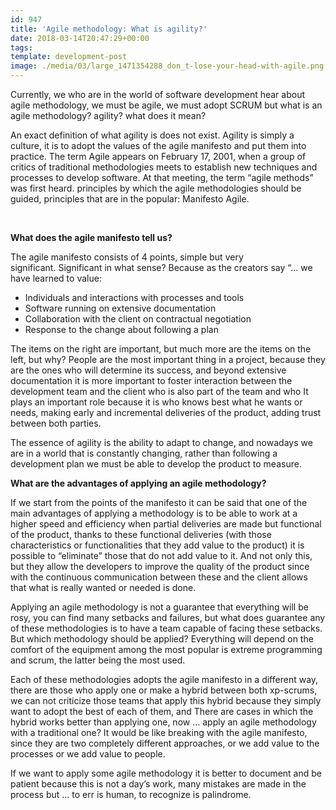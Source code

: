 ```yaml
---
id: 947
title: 'Agile methodology: What is agility?'
date: 2018-03-14T20:47:29+00:00
tags:
template: development-post
image: ./media/03/large_1471354288_don_t-lose-your-head-with-agile.png
---
```

<span style="font-weight: 400;">Currently, we who are in the world of software development hear about agile methodology, we must be agile, we must adopt SCRUM but what is an agile methodology? agility? what does it mean?</span>

<span style="font-weight: 400;">An exact definition of what agility is does not exist. Agility is simply a culture, it is to adopt the values of the agile manifesto and put them into practice. The term Agile appears on February 17, 2001, when a group of critics of traditional methodologies meets to establish new techniques and processes to develop software. At that meeting, the term &#8220;agile methods&#8221; was first heard. principles by which the agile methodologies should be guided, principles that are in the popular: Manifesto Agile.</span>

&nbsp;

**What does the agile manifesto tell us?**

<span style="font-weight: 400;">The agile manifesto consists of 4 points, simple but very significant. </span><span style="font-weight: 400;">Significant in what sense? Because as the creators say &#8220;&#8230; we have learned to value:</span>

  * <span style="font-weight: 400;">Individuals and interactions with processes and tools</span>
  * <span style="font-weight: 400;">Software running on extensive documentation</span>
  * <span style="font-weight: 400;">Collaboration with the client on contractual negotiation</span>
  * <span style="font-weight: 400;">Response to the change about following a plan</span>

<span style="font-weight: 400;">The items on the right are important, but much more are the items on the left, but why? People are the most important thing in a project, because they are the ones who will determine its success, and beyond extensive documentation it is more important to foster interaction between the development team and the client who is also part of the team and who It plays an important role because it is who knows best what he wants or needs, making early and incremental deliveries of the product, adding trust between both parties.</span>

<span style="font-weight: 400;">The essence of agility is the ability to adapt to change, and nowadays we are in a world that is constantly changing, rather than following a development plan we must be able to develop the product to measure.</span>

**What are the advantages of applying an agile methodology?**

<span style="font-weight: 400;">If we start from the points of the manifesto it can be said that one of the main advantages of applying a methodology is to be able to work at a higher speed and efficiency when partial deliveries are made but functional of the product, thanks to these functional deliveries (with those characteristics or functionalities that they add value to the product) it is possible to &#8220;eliminate&#8221; those that do not add value to it. And not only this, but they allow the developers to improve the quality of the product since with the continuous communication between these and the client allows that what is really wanted or needed is done.</span>

<span style="font-weight: 400;">Applying an agile methodology is not a guarantee that everything will be rosy, you can find many setbacks and failures, but what does guarantee any of these methodologies is to have a team capable of facing these setbacks. But which methodology should be applied? Everything will depend on the comfort of the equipment among the most popular is extreme programming and scrum, the latter being the most used.</span>

<span style="font-weight: 400;">Each of these methodologies adopts the agile manifesto in a different way, there are those who apply one or make a hybrid between both xp-scrums, we can not criticize those teams that apply this hybrid because they simply want to adopt the best of each of them, and There are cases in which the hybrid works better than applying one, now &#8230; apply an agile methodology with a traditional one? It would be like breaking with the agile manifesto, since they are two completely different approaches, or we add value to the processes or we add value to people.</span>

<span style="font-weight: 400;">If we want to apply some agile methodology it is better to document and be patient because this is not a day&#8217;s work, many mistakes are made in the process but &#8230; to err is human, to recognize is palindrome.</span>
